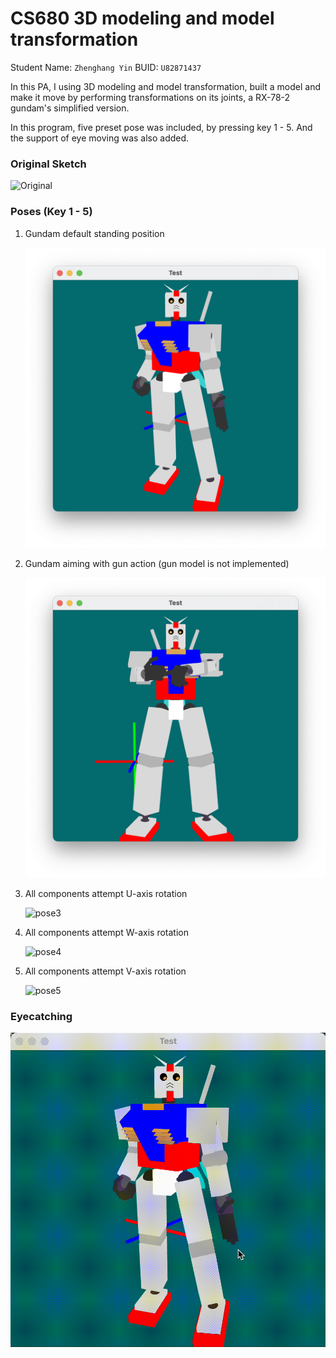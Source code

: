 # CS680 3D modeling and model transformation

Student Name: `Zhenghang Yin`
BUID: `U82871437`

In this PA, I using 3D modeling and model transformation, built a model and make it move by performing transformations on its joints, a RX-78-2 gundam's simplified version.

In this program, five preset pose was included, by pressing key 1 - 5. And the support of eye moving was also added.

### Original Sketch

![Original](/Users/l/Projects/CS680_PA2/images/original_sketch.png)

### Poses (Key 1 - 5)

1. Gundam default standing position

   ![Pose 1](./images/pose1.png)

2. Gundam aiming with gun action (gun model is not implemented)

   ![pose2](./images/pose2.png)

3. All components attempt U-axis rotation

   ![pose3](/Users/l/Projects/CS680_PA2/images/pose3.png)

4. All components attempt W-axis rotation

   ![pose4](/Users/l/Projects/CS680_PA2/images/pose4.png)

5. All components attempt V-axis rotation

   ![pose5](/Users/l/Projects/CS680_PA2/images/pose5.png)


### Eyecatching

![eyecatching](./images/eyecatching.gif)

